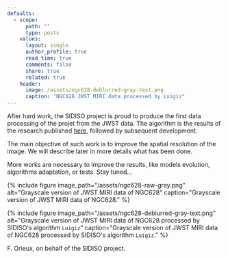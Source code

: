 ```yaml
---
defaults:
  - scope:
      path: ""
      type: posts
    values:
      layout: single
      author_profile: true
      read_time: true
      comments: false
      share: true
      related: true
    header:
      image: /assets/ngc628-deblurred-gray-text.png
      caption: "NGC628 JWST MIRI data processed by Luigiz"
---
```


After hard work, the SIDISO project is proud to produce the first data processing of the projet from the JWST data. The algorithm is the results of the research published [here](https://doi.org/10.1109/TCI.2020.2998170), followed by subsequent development.

The main objective of such work is to improve the spatial resolution of the image. We will describe later in more details what has been done.

More works are necessary to improve the results, like models evolution, algorithms adaptation, or tests. Stay tuned...

{% include figure image_path="/assets/ngc628-raw-gray.png" alt="Grayscale version of JWST MIRI data of NGC628" caption="Grayscale version of JWST MIRI data of NGC628." %}

{% include figure image_path="/assets/ngc628-deblurred-gray-text.png" alt="Grayscale version of JWST MIRI data of NGC628 processed by SIDISO's algorithm `Luigiz`" caption="Grayscale version of JWST MIRI data of NGC628 processed by SIDISO's algorithm `Luigiz`." %}

F. Orieux, on behalf of the SIDISO project.
